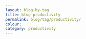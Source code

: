 ```yaml
---
layout: blog-by-tag
title: blog-productivity
permalink: blog/tag/productivity/
colour:
category: productivity
---
```

